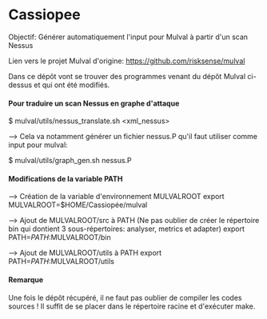 # Cassiopee

Objectif: Générer automatiquement l'input pour Mulval à partir d'un scan Nessus

Lien vers le projet Mulval d'origine: https://github.com/risksense/mulval

Dans ce dépôt vont se trouver des programmes venant du dépôt Mulval ci-dessus et qui ont été modifiés.

#### Pour traduire un scan Nessus en graphe d'attaque

$ mulval/utils/nessus_translate.sh <xml_nessus>

--> Cela va notamment générer un fichier nessus.P qu'il faut utiliser comme input pour mulval:

$ mulval/utils/graph_gen.sh nessus.P

#### Modifications de la variable PATH

--> Création de la variable d'environnement MULVALROOT
export MULVALROOT=$HOME/Cassiopée/mulval

--> Ajout de MULVALROOT/src à PATH (Ne pas oublier de créer le répertoire bin qui dontient 3 sous-répertoires: analyser, metrics et adapter)
export PATH=$PATH:$MULVALROOT/bin

--> Ajout de MULVALROOT/utils à PATH
export PATH=$PATH:$MULVALROOT/utils

#### Remarque

Une fois le dépôt récupéré, il ne faut pas oublier de compiler les codes sources ! Il suffit de se placer dans le répertoire racine et d'exécuter make.